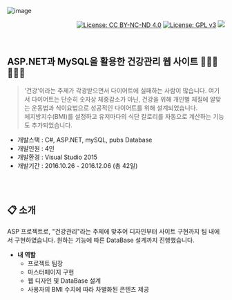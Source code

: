 ![image](https://user-images.githubusercontent.com/45550607/122635141-2a5e1e00-d11d-11eb-82c1-419bdcccd90c.png)


<div align="right">

[![License: CC BY-NC-ND 4.0](https://img.shields.io/badge/License-CC%20BY--NC--ND%204.0-lightgrey.svg)](https://creativecommons.org/licenses/by-nc-nd/4.0/) [![License: GPL v3](https://img.shields.io/badge/License-GPLv3-blue.svg)](https://www.gnu.org/licenses/gpl-3.0) <a href="https://hits.seeyoufarm.com"/><img src="https://hits.seeyoufarm.com/api/count/incr/badge.svg?url=https://github.com/eona1301/O_to_I"/></a>

</div>
<br>

## ASP.NET과 MySQL을 활용한 건강관리 웹 사이트 🏃🏻‍♂️🏃🏻‍♀️ 
> '건강'이라는 주제가 각광받으면서 다이어트에 실패하는 사람이 많습니다. 여기서 다이어트는 단순히 숫자상 체중감소가 아닌, 건강을 위해 개인별 체질에 알맞는 운동법과 식이요법으로 성공적인 다이어트를 위해 설계되었습니다.<br>
> 체지방지수(BMI)를 설정하고 유저마다의 식단 칼로리를 자동으로 계산하는 기능도 추가되었습니다.

- 개발스택 : C#, ASP.NET, mySQL, pubs Database
- 개발인원 : 4인
- 개발환경 : Visual Studio 2015
- 개발기간 : 2016.10.26 - 2016.12.06 (총 42일)
<br>
<br>

## 📋 소개

ASP 프로젝트로, "건강관리"라는 주제에 맞추어 디자인부터 사이트 구현까지 팀 내에서 구현하였습니다. 원하는 기능에 따른 DataBase 설계까지 진행했습니다.

+ **내 역할**
  + 프로젝트 팀장
  + 마스터페이지 구현
  + 웹 디자인 및 DataBase 설계
  + 사용자의 BMI 수치에 따라 차별화된 콘텐츠 제공


